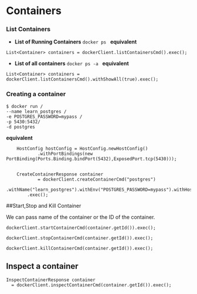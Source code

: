 # Containers

### List Containers
- **List of Running Containers**
```docker ps ``` **equivalent**

```
List<Container> containers = dockerClient.listContainersCmd().exec();
```
- **List of all containers**
```docker ps -a ``` **equivalent**

```
List<Container> containers = dockerClient.listContainersCmd().withShowAll(true).exec();
```
### Creating a container

    $ docker run /
	--name learn_postgres /
	-e POSTGRES_PASSWORD=mypass /
	-p 5430:5432/
	-d postgres
**equivalent**


        HostConfig hostConfig = HostConfig.newHostConfig()
                .withPortBindings(new PortBinding(Ports.Binding.bindPort(5432),ExposedPort.tcp(5430)));


        CreateContainerResponse container
                = dockerClient.createContainerCmd("postgres")
                .withName("learn_postgres").withEnv("POSTGRES_PASSWORD=mypass").withHostConfig(hostConfig)
            .exec();
			
##Start,Stop and Kill Container

We can pass name of the container or the ID of the container.

```
dockerClient.startContainerCmd(container.getId()).exec();

dockerClient.stopContainerCmd(container.getId()).exec();

dockerClient.killContainerCmd(container.getId()).exec();
```

## Inspect a container

```
InspectContainerResponse container 
  = dockerClient.inspectContainerCmd(container.getId()).exec();
```

